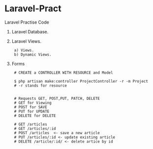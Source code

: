 # Laravel-Pract
Laravel Practise Code

1) Laravel Database.
2) Laravel Views.
    
        a) Views.
        b) Dynamic Views.
3) Forms
        
        # CREATE a CONTROLLER WITH RESOURCE and Model
        
        $ php artisan make:controller ProjectController -r -m Project
        # -r stands for resource
        
        
        # Requests GET, POST,PUT, PATCH, DELETE
        # GET for Viewing 
        # POST for SAVE
        # PUT for UPDATE
        # DELETE for DELETE
        
        # GET /articles
        # GET /articles/:id
        # POST /articles  <- save a new article
        # PUT /articles/:id <- update existing article
        # DELETE /article/:id/ <- delete artice by id
